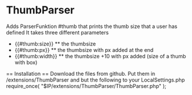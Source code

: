 ThumbParser
===========
Adds ParserFunktion #thumb that prints the thumb size that a user has defined
It takes three different parameters

* {{#thumb:size}}
** the thumbsize
* {{#thumb:px}}
** the thumbsize with px added at the end
* {{#thumb:width}}
** the thumbsize +10 with px added (size of a thumb with box)


== Installation ==
Download the files from github. Put them in /extensions/ThumbParser and but the following to your LocalSettings.php
require_once( "$IP/extensions/ThumbParser/ThumbParser.php" );
